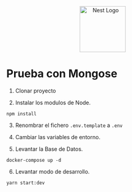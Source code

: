 <p align="center">
  <a href="http://nestjs.com/" target="blank"><img src="https://nestjs.com/img/logo-small.svg" width="120" alt="Nest Logo" /></a>
</p>

# Prueba con Mongose

1. Clonar proyecto

2. Instalar los modulos de Node.
```
npm install
```
3. Renombrar el fichero ```.env.template``` a ```.env```

4. Cambiar las variables de entorno.

5. Levantar la Base de Datos.
```
docker-compose up -d
```

6. Levantar modo de desarrollo.
```
yarn start:dev
```